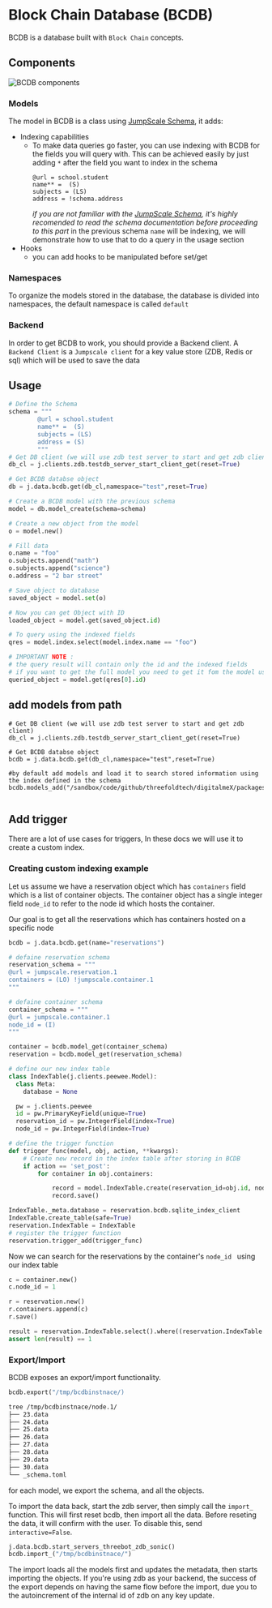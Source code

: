# Block Chain Database (BCDB)
BCDB is a database built with `Block Chain` concepts.

## Components
![BCDB components](images/BCDB_components.png)
### Models
The model in BCDB is a class using [JumpScale Schema](/docs/schema/README.md), it adds:
- Indexing capabilities
    - To make data queries go faster, you can use indexing with BCDB for the fields you will query with.
  This can be achieved easily by just adding `*` after the field you want to index in the schema
        ```
        @url = school.student
        name** =  (S)
        subjects = (LS)
        address = !schema.address
        ```
        _if you are not familiar with the [JumpScale Schema](/docs/schema/README.md), it's highly recomended to read
        the schema documentation before proceeding to this part_
        in the previous schema `name` will be indexing, we will demonstrate how to use that to do a query in the usage
        section
- Hooks
    - you can add hooks to be manipulated before set/get

### Namespaces
To organize the models stored in the database, the database is divided into namespaces, the default namespace is called
`default`

### Backend
In order to get BCDB to work, you should provide a Backend client. A `Backend Client` is a `Jumpscale client`
for a key value store (ZDB, Redis or sql) which will be used to save the data

## Usage
```python
# Define the Schema
schema = """
        @url = school.student
        name** =  (S)
        subjects = (LS)
        address = (S)
        """
# Get DB client (we will use zdb test server to start and get zdb client)
db_cl = j.clients.zdb.testdb_server_start_client_get(reset=True)

# Get BCDB databse object
db = j.data.bcdb.get(db_cl,namespace="test",reset=True)

# Create a BCDB model with the previous schema
model = db.model_create(schema=schema)

# Create a new object from the model
o = model.new()

# Fill data
o.name = "foo"
o.subjects.append("math")
o.subjects.append("science")
o.address = "2 bar street"

# Save object to database
saved_object = model.set(o)

# Now you can get Object with ID
loaded_object = model.get(saved_object.id)

# To query using the indexed fields
qres = model.index.select(model.index.name == "foo")

# IMPORTANT NOTE :
# the query result will contain only the id and the indexed fields
# if you want to get the full model you need to get it fom the model using the ID
queried_object = model.get(qres[0].id)
```
## add models from path

```
# Get DB client (we will use zdb test server to start and get zdb client)
db_cl = j.clients.zdb.testdb_server_start_client_get(reset=True)

# Get BCDB databse object
bcdb = j.data.bcdb.get(db_cl,namespace="test",reset=True)

#by default add models and load it to search stored information using the index defined in the schema
bcdb.models_add("/sandbox/code/github/threefoldtech/digitalmeX/packages/notary/models")


```

##  Add trigger
There are a lot of use cases for triggers, In these docs we will use it to create a custom index.

### Creating custom indexing example
Let us assume we have a reservation object which has ```containers``` field which is a list of container objects.
The container object has a single integer field ```node_id``` to refer to the node id which hosts the container.

Our goal is to get all the reservations which has containers hosted on a specific node

```python
bcdb = j.data.bcdb.get(name="reservations")

# defaine reservation schema
reservation_schema = """
@url = jumpscale.reservation.1
containers = (LO) !jumpscale.container.1
"""

# defaine container schema
container_schema = """
@url = jumpscale.container.1
node_id = (I)
"""

container = bcdb.model_get(container_schema)
reservation = bcdb.model_get(reservation_schema)

# define our new index table
class IndexTable(j.clients.peewee.Model):
  class Meta:
    database = None

  pw = j.clients.peewee
  id = pw.PrimaryKeyField(unique=True)
  reservation_id = pw.IntegerField(index=True)
  node_id = pw.IntegerField(index=True)

# define the trigger function
def trigger_func(model, obj, action, **kwargs):
    # Create new record in the index table after storing in BCDB
    if action == 'set_post':
        for container in obj.containers:

            record = model.IndexTable.create(reservation_id=obj.id, node_id=container.node_id)
            record.save()

IndexTable._meta.database = reservation.bcdb.sqlite_index_client
IndexTable.create_table(safe=True)
reservation.IndexTable = IndexTable
# register the trigger function
reservation.trigger_add(trigger_func)
```

Now we can search for the reservations by the container's ```node_id ``` using our index table

```python
c = container.new()
c.node_id = 1

r = reservation.new()
r.containers.append(c)
r.save()

result = reservation.IndexTable.select().where((reservation.IndexTable.node_id == 1)).execute()
assert len(result) == 1
```

### Export/Import

BCDB exposes an export/import functionality.


```python
bcdb.export("/tmp/bcdbinstnace/)
```

```bash
tree /tmp/bcdbinstnace/node.1/
├── 23.data
├── 24.data
├── 25.data
├── 26.data
├── 27.data
├── 28.data
├── 29.data
├── 30.data
└── _schema.toml
```
for each model, we export the schema, and all the objects.

To import the data back, start the zdb server, then simply call the `import_` function. This will first reset bcdb, then import all the data. Before reseting the data, it will confirm with the user. To disable this, send `interactive=False`.

```python
j.data.bcdb.start_servers_threebot_zdb_sonic()
bcdb.import_("/tmp/bcdbinstnace/")
```

The import loads all the models first and updates the metadata, then starts importing the objects. If you're using zdb as your backend, the success of the export depends on having the same flow before the import, due you to the autoincrement of the internal id of zdb on any key update.
